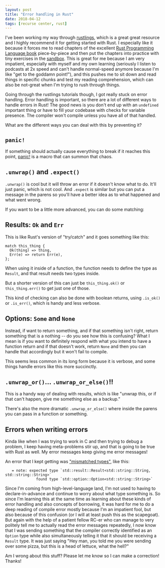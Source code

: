 ```yaml
---
layout: post
title: "Error handling in Rust"
date: 2018-04-12
tags: [recurse center, rust]
---
```


I've been working my way through [rustlings](https://github.com/carols10cents/rustlings), which is a great great resource and I highly recommend it for getting started with Rust. I especially like it because it forces me to read chapters of the excellent [Rust Programming Language book](https://doc.rust-lang.org/book/second-edition/ch01-00-introduction.html) piece-by-piece and then put the chapters into practice with tiny exercises in the [sandbox](https://play.rust-lang.org/). This is great for me because I am very impatient, especially with myself and my own learning (seriously I listen to podcasts at 2x speed and can't handle normal-speed anymore because I'm like "get to the goddamn point!"), and this pushes me to sit down and read things in specific chunks and test my reading comprehension, which can also be not-great when I'm trying to rush through things.

Going through the rustlings tutorials though, I got really stuck on error handling. Error handling is important, so there are a lot of different ways to handle errors in Rust! The good news is you don't end up with an `undefined` important thing or have to fill your codebase with checks for variable presence. The compiler won't compile unless you have all of that handled.

What are the different ways you can deal with this by preventing it?

## `panic!`

If something should actually cause everything to break if it reaches this point, [panic!](https://doc.rust-lang.org/std/macro.panic.html) is a macro that can summon that chaos.

## `.unwrap()` and `.expect()`

`.unwrap()` is cool but it will throw an error if it doesn't know what to do. It'll just panic, which is not cool. And `.expect` is similar but you can put a message in the parens so you'll have a better idea as to what happened and what went wrong. 

If you want to be a little more advanced, you can do some matching:

## Results: `Ok` and `Err` 

This is like Rust's version of "try/catch" and it goes something like this: 

```
match this_thing {
  Ok(thing) => thing,
  Err(e) => return Err(e),
};
```

When using it inside of a function, the function needs to define the type as `Result`, and that result needs two types inside.

But a shorter version of this can just be `this_thing.ok()` or `this_thing.err()` to get just one of those.

This kind of checking can also be done with boolean returns, using `.is_ok()` or `.is_err()`, which is handy and less verbose.

## Options: `Some` and `None` 

Instead, if want to return something, and if that something isn't right, return something that is a nothing -- do you see how this is confusing? What I mean is if you want to definitely respond with what you intend to have a function return and if that doesn't work, return `None` and then you can handle that accordingly but it won't fail to compile. 

This seems less common in its long form because it is verbose, and some things handle errors like this more succinctly.


## `.unwrap_or()`... `.unwrap_or_else()`!!

This is a handy way of dealing with results, which is like "unwrap this, or if that can't happen, give me something else as a backup."

There's also the more dramatic `.unwrap_or_else()` where inside the parens you can pass in a function or something.

## Errors when writing errors

Kinda like when I was trying to work in C and then trying to debug a problem, I keep having meta-problems stir up, and that is going to be true with Rust as well. My error messages keep giving me error messages! 

An error that I kept getting was ["mismatched types"](https://doc.rust-lang.org/error-index.html#E0308), like this:

```
   = note: expected type `std::result::Result<std::string::String, std::string::String>`
              found type `std::option::Option<std::string::String>`
```

Since I'm coming from high-level-language land, I'm not used to having to declare-in-advance and continue to worry about what type something is. So since I'm learning this at the same time as learning about these kinds of error handling and also concepts of borrowing, it was hard for me to do a deep reading of compile error mostly because I'm an impatient fool, but also because of this confusion (or I will at least push this as the scapegoat). But again with the help of a patient fellow RC-er who can manage to very politely tell me to actually read the error messages repeatedly, I now know that I was sending something that the compiler correctly identified as an `Option` type while also simultaneously telling it that it should be receiving a `Result` type. It was just saying "Hey man, you told me you were sending over some pizza, but this is a head of lettuce, what the hell?"

Am I wrong about this stuff? Please let me know so I can make a correction! Thanks!
